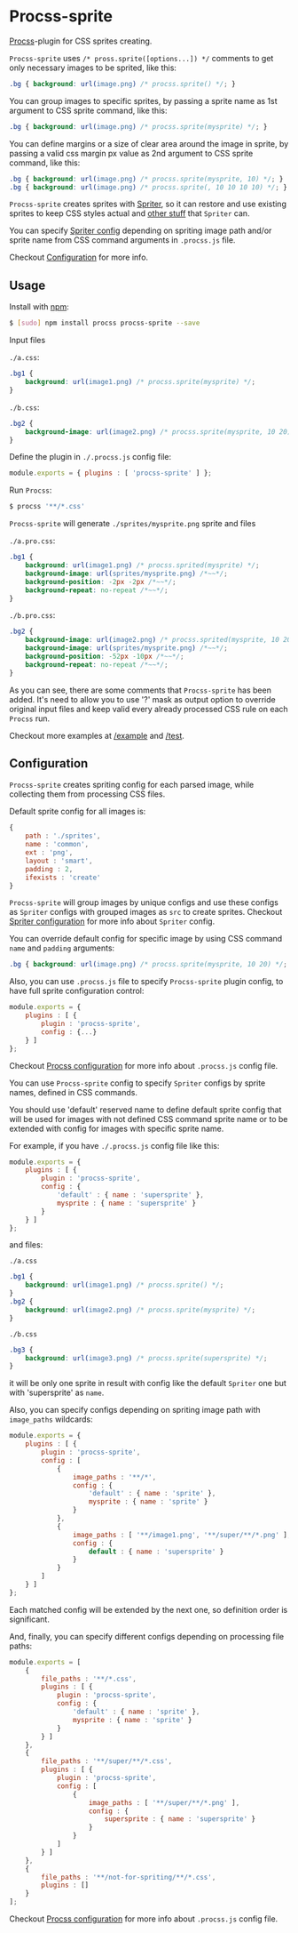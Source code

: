 # Procss-sprite

[Procss](https://github.com/vindm/procss)-plugin for CSS sprites creating.

`Procss-sprite` uses `/* pross.sprite([options...]) */` comments
 to get only necessary images to be sprited, like this:
```css
.bg { background: url(image.png) /* procss.sprite() */; }
```

You can group images to specific sprites,
 by passing a sprite name as 1st argument to CSS sprite command, like this:
```css
.bg { background: url(image.png) /* procss.sprite(mysprite) */; }
```

You can define margins or a size of clear area around the image in sprite,
 by passing a valid css margin px value as 2nd argument to CSS sprite command, like this:
```css
.bg { background: url(image.png) /* procss.sprite(mysprite, 10) */; }
.bg { background: url(image.png) /* procss.sprite(, 10 10 10 10) */; }
```

`Procss-sprite` creates sprites with [Spriter](https://github.com/vindm/spriter),
 so it can restore and use existing sprites to keep CSS styles actual and 
 [other stuff](https://github.com/vindm/spriter#Spriter) that `Spriter` can.
 
You can specify [Spriter config](https://github.com/vindm/spriter#how-to-use)
 depending on spriting image path and/or sprite name from CSS command arguments in `.procss.js` file.

Checkout [Configuration](https://github.com/vindm/procss-sprite#Configuration) for more info.

## Usage
   
Install with [npm](https://npmjs.org/package/procss):
```sh
$ [sudo] npm install procss procss-sprite --save
```

Input files
 
`./a.css`:
```css
.bg1 {
    background: url(image1.png) /* procss.sprite(mysprite) */;
}
```
`./b.css`:
```css
.bg2 {
    background-image: url(image2.png) /* procss.sprite(mysprite, 10 20) */;
}
```

Define the plugin in `./.procss.js` config file:
```js
module.exports = { plugins : [ 'procss-sprite' ] };
```

Run `Procss`:
```sh
$ procss '**/*.css'
```

`Procss-sprite` will generate `./sprites/mysprite.png` sprite and files

`./a.pro.css`:
```css
.bg1 {
    background: url(image1.png) /* procss.sprited(mysprite) */;
    background-image: url(sprites/mysprite.png) /*~~*/;
    background-position: -2px -2px /*~~*/;
    background-repeat: no-repeat /*~~*/;
}
```
`./b.pro.css`:
```css
.bg2 {
    background-image: url(image2.png) /* procss.sprited(mysprite, 10 20) */;
    background-image: url(sprites/mysprite.png) /*~~*/;
    background-position: -52px -10px /*~~*/;
    background-repeat: no-repeat /*~~*/;
}
```

As you can see, there are some comments that `Procss-sprite` has been added.
 It's need to allow you to use '?' mask as output option to override original input files
  and keep valid every already processed CSS rule on each `Procss` run.

Checkout more examples at
 [/example](https://github.com/vindm/procss/blob/master/example) and
 [/test](https://github.com/vindm/procss/blob/master/test).

## Configuration

`Procss-sprite` creates spriting config for each parsed image, while collecting them from processing CSS files.

Default sprite config for all images is:
```js
{
    path : './sprites',
    name : 'common',
    ext : 'png',
    layout : 'smart',
    padding : 2,
    ifexists : 'create'
}
```

`Procss-sprite` will group images by unique configs and
 use these configs as `Spriter` configs with grouped images as `src` to create sprites.
 Checkout [Spriter configuration](https://github.com/vindm/spriter#configuration) for more info about `Spriter` config.

You can override default config for specific image by using CSS command `name` and `padding` arguments:
```css
.bg { background: url(image.png) /* procss.sprite(mysprite, 10 20) */; }
```

Also, you can use `.procss.js` file to specify `Procss-sprite` plugin config, to have full sprite configuration control:
```js
module.exports = {
    plugins : [ {
        plugin : 'procss-sprite',
        config : {...}
    } ]
};
```
Checkout [Procss configuration](https://github.com/vindm/procss#configuration)
 for more info about `.procss.js` config file.
 
You can use `Procss-sprite` config to specify `Spriter` configs by sprite names, defined in CSS commands.

You should use 'default' reserved name to define default sprite config that will be used
 for images with not defined CSS command sprite name or
 to be extended with config for images with specific sprite name.

For example, if you have `./.procss.js` config file like this:
```js
module.exports = {
    plugins : [ {
        plugin : 'procss-sprite',
        config : {
            'default' : { name : 'supersprite' },
            mysprite : { name : 'supersprite' }
        }
    } ]
};
```
and files:

`./a.css`
```css
.bg1 {
    background: url(image1.png) /* procss.sprite() */;
}
.bg2 {
    background: url(image2.png) /* procss.sprite(mysprite) */;
}
```
`./b.css`
```css
.bg3 {
    background: url(image3.png) /* procss.sprite(supersprite) */;
}
```
it will be only one sprite in result with config like the default `Spriter` one but with 'supersprite' as `name`.
  
Also, you can specify configs depending on spriting image path with `image_paths` wildcards: 
```js
module.exports = {
    plugins : [ {
        plugin : 'procss-sprite',
        config : [
            {
                image_paths : '**/*',
                config : {
                    'default' : { name : 'sprite' },
                    mysprite : { name : 'sprite' }
                }
            },
            {
                image_paths : [ '**/image1.png', '**/super/**/*.png' ],
                config : {
                    default : { name : 'supersprite' }
                }
            }
        ]
    } ]
};
```
Each matched config will be extended by the next one, so definition order is significant.

And, finally, you can specify different configs depending on processing file paths: 
```js
module.exports = [
    {
        file_paths : '**/*.css',
        plugins : [ {
            plugin : 'procss-sprite',
            config : {
                'default' : { name : 'sprite' },
                mysprite : { name : 'sprite' }
            }
        } ]
    },
    {
        file_paths : '**/super/**/*.css',
        plugins : [ {
            plugin : 'procss-sprite',
            config : [
                {
                    image_paths : [ '**/super/**/*.png' ],
                    config : {
                        supersprite : { name : 'supersprite' }
                    }
                }
            ]
        } ]
    },
    {
        file_paths : '**/not-for-spriting/**/*.css',
        plugins : []
    }
];
```

Checkout [Procss configuration](https://github.com/vindm/procss#configuration)
 for more info about `.procss.js` config file.
